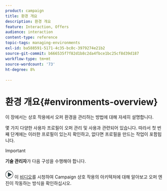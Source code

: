 ```yaml
---
product: campaign
title: 환경 개요
description: 환경 개요
feature: Interaction, Offers
audience: interaction
content-type: reference
topic-tags: managing-environments
exl-id: ba588591-5171-4c35-bc8c-3979274e21b2
source-git-commit: b666535f7f82d1b8c2da4fbce1bc25cf8d39d187
workflow-type: tm+mt
source-wordcount: '73'
ht-degree: 8%

---
```


# 환경 개요{#environments-overview}



이 장에서는 상호 작용에서 오퍼 환경을 관리하는 방법에 대해 자세히 설명합니다.

몇 가지 다양한 사용자 프로필이 오퍼 관리 및 사용과 관련되어 있습니다. 따라서 첫 번째 단계에는 이러한 프로필이 있는지 확인하고, 없다면 프로필을 만드는 작업이 포함됩니다.

>[!IMPORTANT]
>
>**기술 관리자**&#x200B;가 다음 구성을 수행해야 합니다.

![](assets/do-not-localize/how-to-video.png) 이 [비디오](https://helpx.adobe.com/campaign/classic/how-to/architecture-of-acs-v6.html?playlist=/ccx/v1/collection/product/campaign/classic/segment/digital-marketers/explevel/intermediate/applaunch/get-started/collection.ccx.js&amp;ref=helpx.adobe.com)를 시청하여 Campaign 상호 작용의 아키텍처에 대해 알아보고 오퍼 엔진이 작동하는 방식을 확인하십시오.
